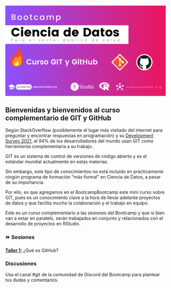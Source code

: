 ![](images/curso%20git.png)

## Bienvenidas y bienvenidos al curso complementario de GIT y GitHub

Según StackOverflow (posiblemente el lugar más visitado del internet para preguntar y encontrar respuestas en programación) y su [Development Survey 2021](https://insights.stackoverflow.com/survey/2021), el 94% de los desarrolladores del mundo usan GIT como herramienta complementaria a su trabajo.  
  
GIT es un sistema de control de versiones de código abierto y es el estándar mundial actualmente en estas materias.  
  
Sin embargo, este tipo de conocimientos no está incluido en prácticamente ningún programa de formación "más formal" en Ciencia de Datos, a pesar de su importancia.  
  
Por ello, es que agregamos en el BootcampBootcamp este mini curso sobre GIT, pues es un conocimiento clave a la hora de llevar adelante proyectos de datos y que facilita mucho la colaboración y el trabajo en equipo.

Este es un curso complementario a las sesiones del Bootcamp y que si bien van a estar en paralelo, serán trabajados en conjunto y relacionados con el desarrollo de proyectos en RStudio.

### :fast_forward: Sesiones

[**Taller 1:**](https://youtu.be/7GvmRK_0TRU) ¿Qué es GitHub?

### Discusiones

Usa el canal #git de la comunidad de Discord del Bootcamp para plantear tus dudas y comentarios.
